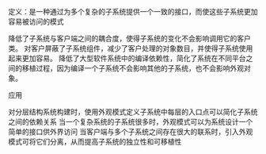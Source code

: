 定义：是一种通过为多个复杂的子系统提供一个一致的接口，而使这些子系统更加容易被访问的模式

降低了子系统与客户端之间的耦合度，使得子系统的变化不会影响调用它的客户类。
对客户屏蔽了子系统组件，减少了客户处理的对象数目，并使得子系统使用起来更加容易。
降低了大型软件系统中的编译依赖性，简化了系统在不同平台之间的移植过程，因为编译一个子系统不会影响其他的子系统，也不会影响外观对象。

应用

对分层结构系统构建时，使用外观模式定义子系统中每层的入口点可以简化子系统之间的依赖关系
当一个复杂系统的子系统很多时，外观模式可以为系统设计一个简单的接口供外界访问
当客户端与多个子系统之间存在很大的联系时，引入外观模式可将它们分离，从而提高子系统的独立性和可移植性